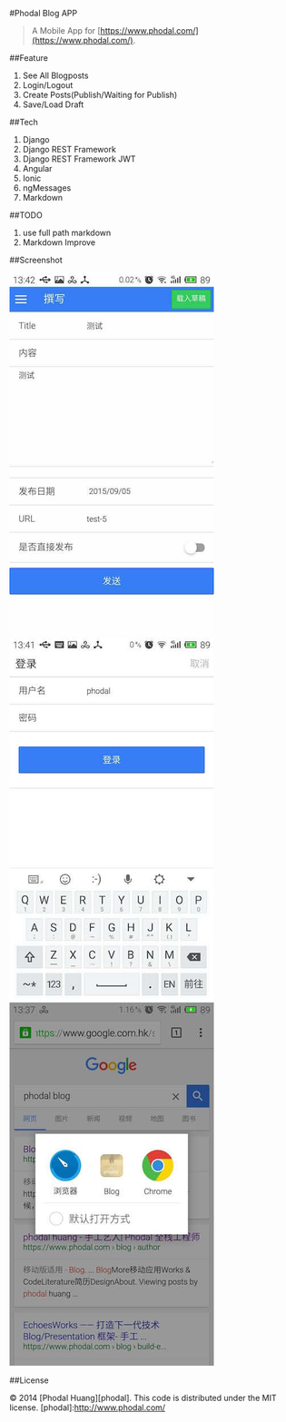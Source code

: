 #Phodal Blog APP

> A Mobile App for [https://www.phodal.com/](https://www.phodal.com/).

##Feature

1. See All Blogposts
2. Login/Logout
3. Create Posts(Publish/Waiting for Publish)
4. Save/Load Draft

##Tech 

1. Django 
2. Django REST Framework
3. Django REST Framework JWT
4. Angular
5. Ionic
6. ngMessages
7. Markdown


##TODO

1. use full path markdown
2. Markdown Improve

##Screenshot

![Phodal App](./screenshots/1.pic.jpg) ![Phodal App](./screenshots/3.pic.jpg) ![Phodal App](./screenshots/6.pic.jpg)

##License

© 2014 [Phodal Huang][phodal]. This code is distributed under the MIT license.
[phodal]:http://www.phodal.com/
